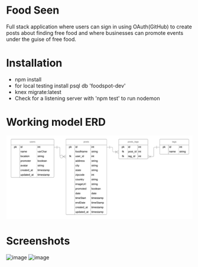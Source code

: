 # Food Seen
Full stack application where users can sign in using OAuth(GitHub) to create posts about finding free food and where businesses can promote events under the guise of free food.

# Installation
* npm install
* for local testing install psql db 'foodspot-dev'
* knex migrate:latest
* Check for a listening server with 'npm test' to run nodemon

# Working model ERD
![image](./erd_food_spot_v2.png)
# Screenshots
![image](./images/index-page.png)
![image](./images/my-posts.png)
